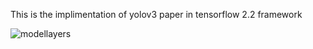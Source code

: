 This is the implimentation of yolov3 paper in tensorflow 2.2 framework





![modellayers](layer1.png)

